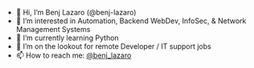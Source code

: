 - 👋 Hi, I’m Benj Lazaro (@benj-lazaro)
- 👀 I’m interested in Automation, Backend WebDev, InfoSec, & Network Management Systems
- 🌱 I’m currently learning Python
- 💞️ I’m on the lookout for remote Developer / IT support jobs 
- 📫 How to reach me: <a href="https://twitter.com/benj_lazaro">@benj_lazaro</a>

<!---
benj-lazaro/benj-lazaro is a ✨ special ✨ repository because its `README.md` (this file) appears on your GitHub profile.
You can click the Preview link to take a look at your changes.
--->
